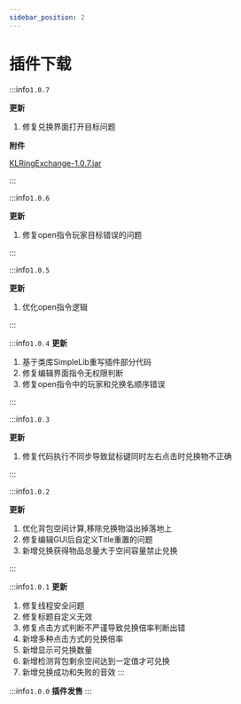 ```yaml
---
sidebar_position: 2
---
```


# 插件下载

:::info`1.0.7`

**更新**

1. 修复兑换界面打开目标问题

**附件**

[KLRingExchange-1.0.7.jar](https://www.goodmc.cn/plugin/KLRingExchange/KLRingExchange-1.0.7.jar)

:::

:::info`1.0.6`

**更新**

1. 修复open指令玩家目标错误的问题

:::


:::info`1.0.5`

**更新**

1. 优化open指令逻辑

:::

:::info`1.0.4`
**更新**
1. 基于类库SimpleLib重写插件部分代码
2. 修复编辑界面指令无权限判断
3. 修复open指令中的玩家和兑换名顺序错误

:::

:::info`1.0.3`

**更新**

1. 修复代码执行不同步导致鼠标键同时左右点击时兑换物不正确

:::

:::info`1.0.2`

**更新**

1. 优化背包空间计算,移除兑换物溢出掉落地上
2. 修复编辑GUI后自定义Title重置的问题
3. 新增兑换获得物品总量大于空间容量禁止兑换

:::

:::info`1.0.1`
**更新**

1. 修复线程安全问题
2. 修复标题自定义无效
3. 修复点击方式判断不严谨导致兑换倍率判断出错
4. 新增多种点击方式的兑换倍率
5. 新增显示可兑换数量
6. 新增检测背包剩余空间达到一定值才可兑换
7. 新增兑换成功和失败的音效
:::

:::info`1.0.0`
**插件发售**
:::
